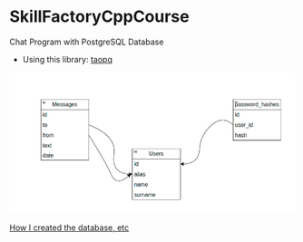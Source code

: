 # SkillFactoryCppCourse

Chat Program with PostgreSQL Database

* Using this library: [taopq](https://github.com/taocpp/taopq)

![Structure of database](Chat/database.png)

[How I created the database, etc](https://sevocrear.notion.site/94d274404000458f8e0382b9fbb43e43?pvs=4)